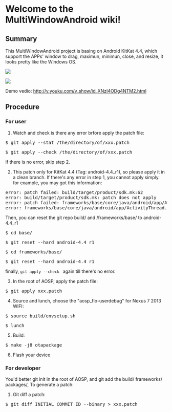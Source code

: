 # Welcome to the MultiWindowAndroid wiki!
## Summary
This MultiWindowAndroid project is basing on Android KitKat 4.4, which support the APPs' window to drag, maximun, minimun, close, and resize, it looks pretty like the Windows OS.

![](http://img.my.csdn.net/uploads/201406/17/1403015500_1406.jpg)

![](http://img.my.csdn.net/uploads/201406/17/1403015499_8171.png)

Demo vedio: http://v.youku.com/v_show/id_XNzI4ODg4NTM2.html

## Procedure
### For user
1. Watch and check is there any error brfore apply the patch file:
<pre class="plaincode">$ git apply --stat /the/directory/of/xxx.patch</pre>
<pre class="plaincode">$ git apply --check /the/directory/of/xxx.patch</pre>
If there is no error, skip step 2.

2. This patch only for KitKat 4.4 (Tag: android-4.4_r1), so please apply it in a clean branch.
If there's any error in step 1, you cannot apply simply.
for example, you may got this information:
<pre class="plaincode">
error: patch failed: build/target/product/sdk.mk:62
error: build/target/product/sdk.mk: patch does not apply
error: patch failed: frameworks/base/core/java/android/app/ActivityThread.java:558
error: frameworks/base/core/java/android/app/ActivityThread.java: patch does not apply
</pre>
Then, you can reset the git repo build/ and /frameworks/base/ to android-4.4_r1
<pre class="plaincode">$ cd base/</pre>
<pre class="plaincode">$ git reset --hard android-4.4_r1</pre>
<pre class="plaincode">$ cd frameworks/base/</pre>
<pre class="plaincode">$ git reset --hard android-4.4_r1</pre>
finally, <code>git apply --check </code> again till there's no error.

3. In the root of AOSP, apply the patch file:
<pre class="plaincode">$ git apply xxx.patch</pre>

4. Source and lunch, choose the "aosp_flo-userdebug" for Nexus 7 2013 WIFI:
<pre class="plaincode">$ source build/envsetup.sh</pre>
<pre class="plaincode">$ lunch</pre>

5. Build:
<pre class="plaincode">$ make -j8 otapackage</pre>

6. Flash your device

### For developer
You'd better git init in the root of AOSP, and git add the build/ frameworks/ packages/, To generate a patch:

1. Git diff a patch:
<pre class="plaincode">$ git diff INITIAL_COMMIT_ID --binary > xxx.patch </pre>

